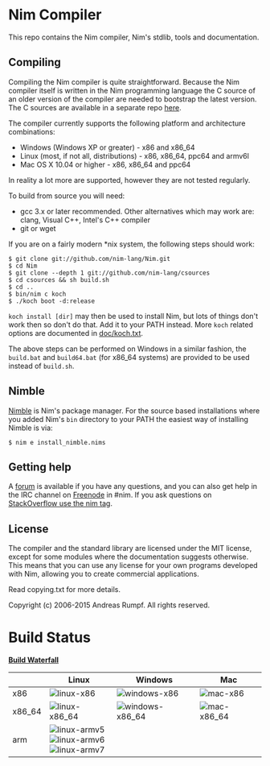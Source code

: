# Nim Compiler
This repo contains the Nim compiler, Nim's stdlib, tools and
documentation.

## Compiling
Compiling the Nim compiler is quite straightforward. Because
the Nim compiler itself is written in the Nim programming language
the C source of an older version of the compiler are needed to bootstrap the
latest version. The C sources are available in a separate
repo [here](http://github.com/nim-lang/csources).

The compiler currently supports the following platform and architecture
combinations:

  * Windows (Windows XP or greater) - x86 and x86_64
  * Linux (most, if not all, distributions) - x86, x86_64, ppc64 and armv6l
  * Mac OS X 10.04 or higher - x86, x86_64 and ppc64

In reality a lot more are supported, however they are not tested regularly.

To build from source you will need:

  * gcc 3.x or later recommended. Other alternatives which may work
    are: clang, Visual C++, Intel's C++ compiler
  * git or wget

If you are on a fairly modern *nix system, the following steps should work:

```
$ git clone git://github.com/nim-lang/Nim.git
$ cd Nim
$ git clone --depth 1 git://github.com/nim-lang/csources
$ cd csources && sh build.sh
$ cd ..
$ bin/nim c koch
$ ./koch boot -d:release
```

``koch install [dir]`` may then be used to install Nim, but lots of things
don't work then so don't do that. Add it to your PATH instead. More ``koch``
related options are documented in [doc/koch.txt](doc/koch.txt).

The above steps can be performed on Windows in a similar fashion, the
``build.bat`` and ``build64.bat`` (for x86_64 systems) are provided to be used
instead of ``build.sh``.


## Nimble
[Nimble](https://github.com/nim-lang/nimble) is Nim's package manager. For the
source based installations where you added Nim's ``bin`` directory to your PATH
the easiest way of installing Nimble is via:

```
$ nim e install_nimble.nims
```

## Getting help
A [forum](http://forum.nim-lang.org/) is available if you have any
questions, and you can also get help in the IRC channel on
[Freenode](irc://irc.freenode.net/nim) in #nim. If you ask questions on
[StackOverflow use the nim
tag](http://stackoverflow.com/questions/tagged/nim).

## License
The compiler and the standard library are licensed under the MIT license,
except for some modules where the documentation suggests otherwise. This means
that you can use any license for your own programs developed with Nim,
allowing you to create commercial applications.

Read copying.txt for more details.

Copyright (c) 2006-2015 Andreas Rumpf.
All rights reserved.

# Build Status
[**Build Waterfall**][waterfall]

|        | Linux                                                                                                  | Windows                               | Mac                           |
| ------ | -----                                                                                                  | -------                               | ---                           |
| x86    | ![linux-x86][linux-x86-img]                                                                            | ![windows-x86][windows-x86-img]       | ![mac-x86][mac-x86-img]       |
| x86_64 | ![linux-x86_64][linux-x86_64-img]                                                                      | ![windows-x86_64][windows-x86_64-img] | ![mac-x86_64][mac-x86_64-img] |
| arm    | ![linux-armv5][linux-arm5-img]<br/> ![linux-armv6][linux-arm6-img]<br/> ![linux-armv7][linux-arm7-img] |                                       |                               |

[linux-x86-img]:      http://buildbot.nim-lang.org/buildstatusimage?builder=linux-x32-builder
[linux-x86_64-img]:   http://buildbot.nim-lang.org/buildstatusimage?builder=linux-x64-builder
[linux-arm5-img]:     http://buildbot.nim-lang.org/buildstatusimage?builder=linux-arm5-builder
[linux-arm6-img]:     http://buildbot.nim-lang.org/buildstatusimage?builder=linux-arm6-builder
[linux-arm7-img]:     http://buildbot.nim-lang.org/buildstatusimage?builder=linux-arm7-builder

[windows-x86-img]:    http://buildbot.nim-lang.org/buildstatusimage?builder=windows-x32-builder
[windows-x86_64-img]: http://buildbot.nim-lang.org/buildstatusimage?builder=windows-x64-builder

[mac-x86-img]:        http://buildbot.nim-lang.org/buildstatusimage?builder=mac-x32-builder
[mac-x86_64-img]:     http://buildbot.nim-lang.org/buildstatusimage?builder=mac-x64-builder

[waterfall]: http://buildbot.nim-lang.org/waterfall
